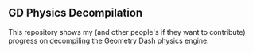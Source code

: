 ## GD Physics Decompilation
This repository shows my (and other people's if they want to contribute) progress on decompiling the Geometry Dash physics engine.
